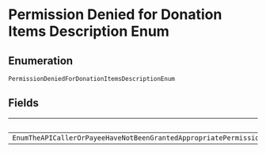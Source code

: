 
# Permission Denied for Donation Items Description Enum

## Enumeration

`PermissionDeniedForDonationItemsDescriptionEnum`

## Fields

| Name |
|  --- |
| `EnumTheAPICallerOrPayeeHaveNotBeenGrantedAppropriatePermissionsToSendItemscategoryAsDONATIONPleaseSpeakToYourAccountManagerIfYouWantToProcessTheseTypeOfItems` |

